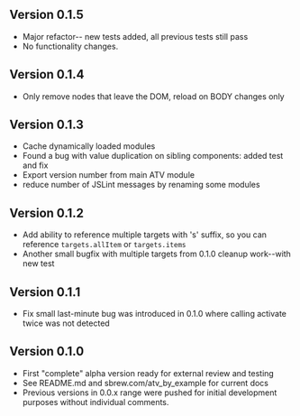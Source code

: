 ## Version 0.1.5

* Major refactor-- new tests added, all previous tests still pass
* No functionality changes.

## Version 0.1.4

* Only remove nodes that leave the DOM, reload on BODY changes only

## Version 0.1.3

* Cache dynamically loaded modules
* Found a bug with value duplication on sibling components: added test and fix
* Export version number from main ATV module
* reduce number of JSLint messages by renaming some modules

## Version 0.1.2

* Add ability to reference multiple targets with 's' suffix, so you can reference `targets.allItem` or `targets.items`
* Another small bugfix with multiple targets from 0.1.0 cleanup work--with new test

## Version 0.1.1

* Fix small last-minute bug was introduced in 0.1.0 where calling activate twice was not detected

## Version 0.1.0

* First "complete" alpha version ready for external review and testing
* See README.md and sbrew.com/atv_by_example for current docs
* Previous versions in 0.0.x range were pushed for initial development purposes without individual comments.
